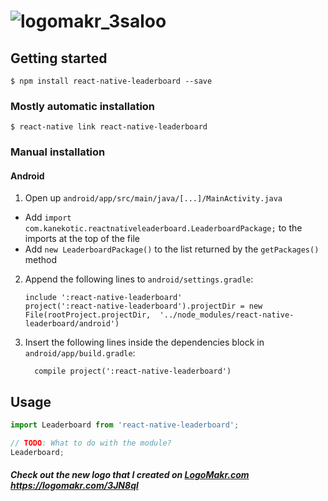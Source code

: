 # ![logomakr_3saloo](https://user-images.githubusercontent.com/3071208/44545145-8eb1c680-a714-11e8-9bb1-71a0e2b54f2d.png)


## Getting started

`$ npm install react-native-leaderboard --save`

### Mostly automatic installation

`$ react-native link react-native-leaderboard`

### Manual installation


#### Android

1. Open up `android/app/src/main/java/[...]/MainActivity.java`
  - Add `import com.kanekotic.reactnativeleaderboard.LeaderboardPackage;` to the imports at the top of the file
  - Add `new LeaderboardPackage()` to the list returned by the `getPackages()` method
2. Append the following lines to `android/settings.gradle`:
  	```
  	include ':react-native-leaderboard'
  	project(':react-native-leaderboard').projectDir = new File(rootProject.projectDir, 	'../node_modules/react-native-leaderboard/android')
  	```
3. Insert the following lines inside the dependencies block in `android/app/build.gradle`:
  	```
      compile project(':react-native-leaderboard')
  	```


## Usage
```javascript
import Leaderboard from 'react-native-leaderboard';

// TODO: What to do with the module?
Leaderboard;
```
##### Check out the new logo that I created on <a href="http://logomakr.com" title="Logo Makr">LogoMakr.com</a> https://logomakr.com/3JN8ql